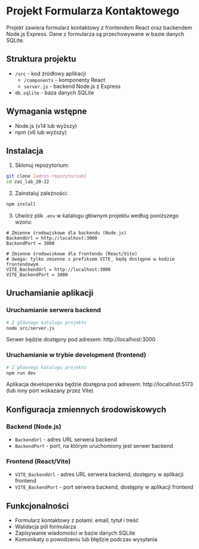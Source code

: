 # Projekt Formularza Kontaktowego

Projekt zawiera formularz kontaktowy z frontendem React oraz backendem Node.js Express. Dane z formularza są przechowywane w bazie danych SQLite.

## Struktura projektu

- `/src` - kod źródłowy aplikacji
  - `/components` - komponenty React
  - `server.js` - backend Node.js z Express
- `db.sqlite` - baza danych SQLite

## Wymagania wstępne

- Node.js (v14 lub wyższy)
- npm (v6 lub wyższy)

## Instalacja

1. Sklonuj repozytorium:

```bash
git clone [adres-repozytorium]
cd zai_lab_20-22
```

2. Zainstaluj zależności:

```bash
npm install
```

3. Utwórz plik `.env` w katalogu głównym projektu według poniższego wzoru:

```
# Zmienne środowiskowe dla backendu (Node.js)
BackendUrl = http://localhost:3000
BackendPort = 3000

# Zmienne środowiskowe dla frontendu (React/Vite)
# Uwaga: tylko zmienne z prefiksem VITE_ będą dostępne w kodzie frontendowym
VITE_BackendUrl = http://localhost:3000
VITE_BackendPort = 3000
```

## Uruchamianie aplikacji

### Uruchamianie serwera backend

```bash
# Z głównego katalogu projektu
node src/server.js
```

Serwer będzie dostępny pod adresem: http://localhost:3000

### Uruchamianie w trybie development (frontend)

```bash
# Z głównego katalogu projektu
npm run dev
```

Aplikacja developerska będzie dostępna pod adresem: http://localhost:5173 (lub inny port wskazany przez Vite)

## Konfiguracja zmiennych środowiskowych

### Backend (Node.js)

- `BackendUrl` - adres URL serwera backend
- `BackendPort` - port, na którym uruchomiony jest serwer backend

### Frontend (React/Vite)

- `VITE_BackendUrl` - adres URL serwera backend, dostępny w aplikacji frontend
- `VITE_BackendPort` - port serwera backend, dostępny w aplikacji frontend

## Funkcjonalności

- Formularz kontaktowy z polami: email, tytuł i treść
- Walidacja pól formularza
- Zapisywanie wiadomości w bazie danych SQLite
- Komunikaty o powodzeniu lub błędzie podczas wysyłania
